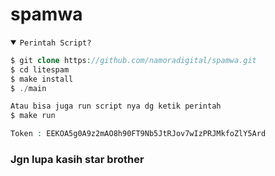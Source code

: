 

# spamwa

<details open><summary><code>Perintah Script?</code></summary>

```php
$ git clone https://github.com/namoradigital/spamwa.git
$ cd litespam
$ make install
$ ./main

Atau bisa juga run script nya dg ketik perintah
$ make run

Token : EEKOA5g0A9z2mAO8h90FT9Nb5JtRJov7wIzPRJMkfoZlY5Ard
```
</details>


### Jgn lupa kasih star brother
</div>
